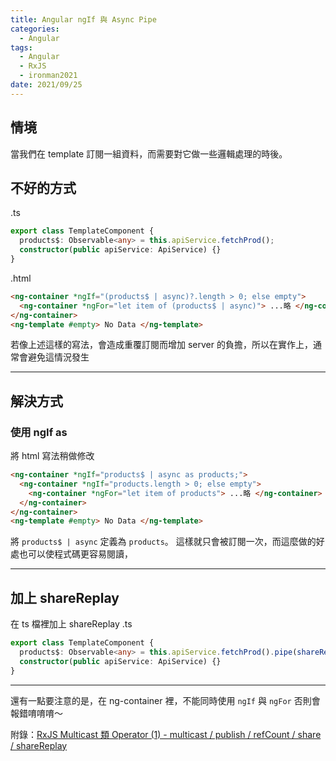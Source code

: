 ```yaml
---
title: Angular ngIf 與 Async Pipe
categories:
  - Angular
tags:
  - Angular
  - RxJS
  - ironman2021
date: 2021/09/25
---
```


## 情境

當我們在 template 訂閱一組資料，而需要對它做一些邏輯處理的時後。

## 不好的方式

.ts

```ts
export class TemplateComponent {
  products$: Observable<any> = this.apiService.fetchProd();
  constructor(public apiService: ApiService) {}
}
```

.html

```html
<ng-container *ngIf="(products$ | async)?.length > 0; else empty">
  <ng-container *ngFor="let item of (products$ | async)"> ...略 </ng-container>
</ng-container>
<ng-template #empty> No Data </ng-template>
```

若像上述這樣的寫法，會造成重覆訂閱而增加 server 的負擔，所以在實作上，通常會避免這情況發生

---

## 解決方式

### 使用 ngIf as

將 html 寫法稍做修改

```html
<ng-container *ngIf="products$ | async as products;">
  <ng-container *ngIf="products.length > 0; else empty">
    <ng-container *ngFor="let item of products"> ...略 </ng-container>
  </ng-container>
</ng-container>
<ng-template #empty> No Data </ng-template>
```

將 `products$ | async` 定義為 `products`。
這樣就只會被訂閱一次，而這麼做的好處也可以使程式碼更容易閱讀，

---

## 加上 shareReplay

在 ts 檔裡加上 shareReplay
.ts

```ts
export class TemplateComponent {
  products$: Observable<any> = this.apiService.fetchProd().pipe(shareReplay());
  constructor(public apiService: ApiService) {}
}
```

---

還有一點要注意的是，在 ng-container 裡，不能同時使用 `ngIf` 與 `ngFor` 否則會報錯唷唷唷～

附錄：[RxJS Multicast 類 Operator (1) - multicast / publish / refCount / share / shareReplay](https://ithelp.ithome.com.tw/articles/10253517)

<!-- https://www.jianshu.com/p/0f5332f2bbf8 -->
